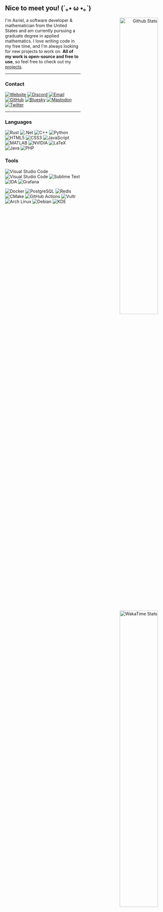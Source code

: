 ## Nice to meet you! (´｡• ω •｡`)

<span align="right">
<picture>
  <source
    srcset="https://github-readme-stats.vercel.app/api?username=WorkingRobot&include_all_commits=true&show_icons=true&theme=dracula&hide_border=true"
    media="(prefers-color-scheme: dark)"
  />
  <source
    srcset="https://github-readme-stats.vercel.app/api?username=WorkingRobot&include_all_commits=true&show_icons=true&theme=rose"
    media="(prefers-color-scheme: light), (prefers-color-scheme: no-preference)"
  />
  <img align="right" alt="Github Stats" width="50%" src="https://github-readme-stats.vercel.app/api?username=WorkingRobot&include_all_commits=true&show_icons=true&theme=dracula">
</picture>
<picture>
  <source
    srcset="https://github-readme-stats.vercel.app/api/wakatime?username=WorkingRobot&langs_count=10&theme=dracula&hide_border=true"
    media="(prefers-color-scheme: dark)"
  />
  <source
    srcset="https://github-readme-stats.vercel.app/api/wakatime?username=WorkingRobot&langs_count=10&theme=rose"
    media="(prefers-color-scheme: light), (prefers-color-scheme: no-preference)"
  />
  <img align="right" alt="WakaTime Stats" width="50%" src="https://github-readme-stats.vercel.app/api/wakatime?username=WorkingRobot&langs_count=10&theme=dracula&hide_border=true">
</picture>
<picture>
  <img title="View Count" align="right" alt="View Count" width="50%" src="https://moe.tans.fun/@WorkingRobot?name=WorkingRobot&theme=miku&padding=3&offset=0&align=center&scale=1&pixelated=1&darkmode=auto">
</picture>
<a title="Open in Spotify" href="https://spotify-github-profile.kittinanx.com/api/view?uid=7vgcmilltkpf5j3vjgxez27sf&redirect=true">
  <img align="right" alt="Currently playing on Spotify" width="50%" src="https://spotify-github-profile.kittinanx.com/api/view?uid=7vgcmilltkpf5j3vjgxez27sf&cover_image=true&theme=natemoo-re&show_offline=true&interchange=true&bar_color_cover=true">
</a>
</span>

I'm Asriel, a software developer & mathematician from the United States and am currently pursuing a graduate degree in applied mathematics. I love writing code in my free time, and I'm always looking for new projects to work on. **All of my work is open-source and free to use**, so feel free to check out my [projects](https://github.com/WorkingRobot?tab=repositories).

---

### Contact

[![Website](https://custom-icon-badges.demolab.com/badge/camora.dev-gray?style=for-the-badge&label=Website&labelColor=teal&logo=globe2)](https://discord.com/users/246746545561665537)
[![Discord](https://img.shields.io/badge/camora.-gray?style=for-the-badge&logo=Discord&logoColor=white&label=Discord&labelColor=%235865F2)](https://discord.gg/7ZzUk3Z)
[![Email](https://img.shields.io/badge/asriel@camora.dev-gray.svg?style=for-the-badge&logo=gmail&label=Email&logoColor=white&labelColor=%23c14438)](mailto:asriel@camora.dev)
[![GitHub](https://img.shields.io/badge/WorkingRobot-gray.svg?style=for-the-badge&logo=github&label=Github&logoColor=white&labelColor=%23121011)](https://github.com/WorkingRobot)
[![Bluesky](https://img.shields.io/badge/asriel.camora.dev-gray?style=for-the-badge&label=Bluesky&logo=Bluesky&logoColor=white&labelColor=%230285FF)](https://bsky.app/profile/asriel.camora.dev)
[![Mastodon](https://img.shields.io/badge/@asriel.camora.dev-gray?style=for-the-badge&label=Mastodon&logo=mastodon&logoColor=white&labelColor=%232B90D9)](https://mstdn.camora.dev/@asriel)
[![Twitter](https://custom-icon-badges.demolab.com/badge/Asriel__Dev-gray.svg?style=for-the-badge&label=Twitter&labelColor=%231DA1F2&logo=twitter2)](https://twitter.com/Asriel_Dev)

---

### Languages

![Rust](https://img.shields.io/badge/rust-%231D1D1B?style=for-the-badge&logo=rust&logoColor=white)
![.Net](https://img.shields.io/badge/C%23-5C2D91?style=for-the-badge&logo=.net&logoColor=white)
![C++](https://img.shields.io/badge/C++-%2300599C?style=for-the-badge&logo=c%2B%2B&logoColor=white)
![Python](https://img.shields.io/badge/python-3670A0?style=for-the-badge&logo=python&logoColor=ffdd54)
![HTML5](https://img.shields.io/badge/html-%23E34F26.svg?style=for-the-badge&logo=html5&logoColor=white) ![CSS3](https://img.shields.io/badge/css-%231572B6.svg?style=for-the-badge&logo=css3&logoColor=white) ![JavaScript](https://img.shields.io/badge/javascript-%23323330.svg?style=for-the-badge&logo=javascript&logoColor=%23F7DF1E)
![MATLAB](https://custom-icon-badges.demolab.com/badge/matlab-%23004b87.svg?style=for-the-badge&logo=matlab-duo)
![NVIDIA](https://img.shields.io/badge/cuda-000000.svg?style=for-the-badge&logo=nVIDIA&logoColor=green)
![LaTeX](https://custom-icon-badges.demolab.com/badge/LaTeX-008080?style=for-the-badge&logo=tex&logoColor=white)
![Java](https://img.shields.io/badge/java-%23ED8B00.svg?style=for-the-badge&logo=openjdk&logoColor=white)
![PHP](https://img.shields.io/badge/php-%23777BB4.svg?style=for-the-badge&logo=php&logoColor=white)

### Tools

![Visual Studio Code](https://custom-icon-badges.demolab.com/badge/Visual%20Studio-5C2D91.svg?style=for-the-badge&logo=visual-studio&logoColor=white) ![Visual Studio Code](https://custom-icon-badges.demolab.com/badge/Visual%20Studio%20Code-0078d7.svg?style=for-the-badge&logo=vsc&logoColor=white)
![Sublime Text](https://img.shields.io/badge/sublime_text-%234C4C4C.svg?style=for-the-badge&logo=sublime-text&logoColor=%23FF9800)
![IDA](https://custom-icon-badges.demolab.com/badge/IDA-gray?style=for-the-badge&logoColor=white&logo=ida)
![Grafana](https://img.shields.io/badge/Grafana-F46800?style=for-the-badge&logo=grafana&logoColor=white)
<!--![Prometheus](https://img.shields.io/badge/Prometheus-E6522C?style=for-the-badge&logo=prometheus&logoColor=white)-->
![Docker](https://img.shields.io/badge/Docker-2496ED?style=for-the-badge&logo=docker&logoColor=white)
![PostgreSQL](https://img.shields.io/badge/PostgreSQL-316192?style=for-the-badge&logo=postgresql&logoColor=white)
![Redis](https://img.shields.io/badge/Redis-DC382D?style=for-the-badge&logo=redis&logoColor=white)
![CMake](https://img.shields.io/badge/CMake-064F8C?style=for-the-badge&logo=cmake&logoColor=white)
![GitHub Actions](https://img.shields.io/badge/GitHub_Actions-2088FF?style=for-the-badge&logo=github-actions&logoColor=white)
![Vultr](https://img.shields.io/badge/Vultr-007BFC.svg?style=for-the-badge&logo=vultr)
![Arch Linux](https://img.shields.io/badge/Arch_Linux-1793D1?style=for-the-badge&logo=arch-linux&logoColor=white)
![Debian](https://img.shields.io/badge/Debian-D70A53?style=for-the-badge&logo=debian&logoColor=white)
![KDE](https://img.shields.io/badge/KDE%20Plasma-1D99F3?style=for-the-badge&logo=kde&logoColor=white)
